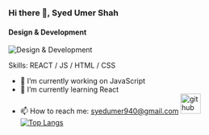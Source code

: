 ### Hi there 👋, Syed Umer Shah
#### Design & Development

![Design & Development](https://github.com/SyedUmerShah/SyedUmerShah/assets/101082333/67307cc2-3c41-42cb-a023-56b93ad482e8)


Skills: REACT / JS / HTML / CSS

- 🔭 I’m currently working on JavaScript 
- 🌱 I’m currently learning React 
- 📫 How to reach me: syedumer940@gmail.com 
[<img src='https://cdn.jsdelivr.net/npm/simple-icons@3.0.1/icons/github.svg' alt='github' height='40'>](https://github.com/SyedUmerShah)  
[![Top Langs](https://github-readme-stats.vercel.app/api/top-langs/?username=SyedUmerShah)](https://github.com/anuraghazra/github-readme-stats)

